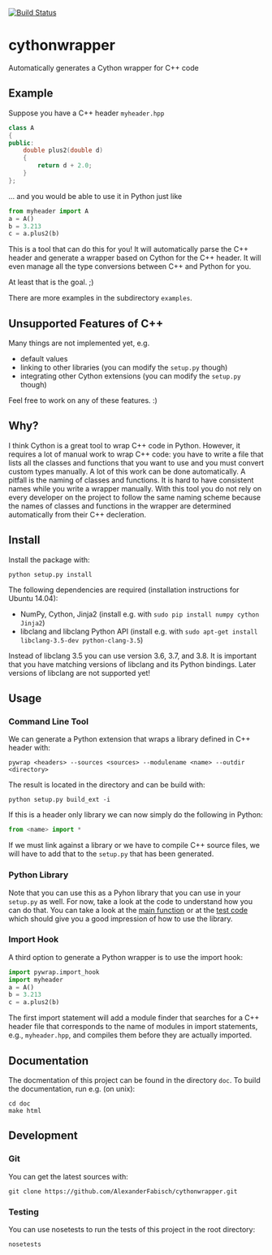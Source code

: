 [![Build Status](https://travis-ci.org/AlexanderFabisch/cythonwrapper.png?branch=master)](https://travis-ci.org/AlexanderFabisch/cythonwrapper)

# cythonwrapper

Automatically generates a Cython wrapper for C++ code

## Example

Suppose you have a C++ header `myheader.hpp`

```cpp
class A
{
public:
    double plus2(double d)
    {
        return d + 2.0;
    }
};
```

... and you would be able to use it in Python just like

```python
from myheader import A
a = A()
b = 3.213
c = a.plus2(b)
```

This is a tool that can do this for you! It will automatically parse the
C++ header and generate a wrapper based on Cython for the C++ header. It
will even manage all the type conversions between C++ and Python for you.

At least that is the goal. ;)

There are more examples in the subdirectory `examples`.

## Unsupported Features of C++

Many things are not implemented yet, e.g.

* default values
* linking to other libraries (you can modify the `setup.py` though)
* integrating other Cython extensions (you can modify the `setup.py` though)

Feel free to work on any of these features. :)

## Why?

I think Cython is a great tool to wrap C++ code in Python. However, it requires a lot of manual work to wrap C++ code: you have to write a file that lists all the classes and functions that you want to use and you must convert custom types manually. A lot of this work can be done automatically. A pitfall is the naming of classes and functions. It is hard to have consistent names while you write a wrapper manually. With this tool you do not rely on every developer on the project to follow the same naming scheme because the names of classes and functions in the wrapper are determined automatically from their C++ decleration.

## Install

Install the package with:

    python setup.py install

The following dependencies are required (installation instructions for Ubuntu
14.04):
* NumPy, Cython, Jinja2 (install e.g. with
  `sudo pip install numpy cython Jinja2`)
* libclang and libclang Python API (install e.g. with
  `sudo apt-get install libclang-3.5-dev python-clang-3.5`)

Instead of libclang 3.5 you can use version 3.6, 3.7, and 3.8. It is important
that you have matching versions of libclang and its Python bindings. Later
versions of libclang are not supported yet!

## Usage

### Command Line Tool

We can generate a Python extension that wraps a library defined in C++ header
with:

    pywrap <headers> --sources <sources> --modulename <name> --outdir <directory>

The result is located in the directory <target> and can be build with:

    python setup.py build_ext -i

If this is a header only library we can now simply do the following in
Python:

```python
from <name> import *
```

If we must link against a library or we have to compile C++ source files, we
will have to add that to the `setup.py` that has been generated.

### Python Library

Note that you can use this as a Pyhon library that you can use in your
`setup.py` as well. For now, take a look at the code to understand how
you can do that. You can take a look at the
[main function](https://github.com/AlexanderFabisch/cythonwrapper/blob/master/bin/pywrap#L29)
or at the
[test code](https://github.com/AlexanderFabisch/cythonwrapper/blob/master/pywrap/testing.py)
which should give you a good impression of how to use the library.

### Import Hook

A third option to generate a Python wrapper is to use the import hook:

```python
import pywrap.import_hook
import myheader
a = A()
b = 3.213
c = a.plus2(b)
```

The first import statement will add a module finder that searches for a
C++ header file that corresponds to the name of modules in import statements,
e.g., `myheader.hpp`, and compiles them before they are actually imported.

## Documentation

The docmentation of this project can be found in the directory `doc`. To
build the documentation, run e.g. (on unix):

    cd doc
    make html

## Development

### Git

You can get the latest sources with:

    git clone https://github.com/AlexanderFabisch/cythonwrapper.git

### Testing

You can use nosetests to run the tests of this project in the root directory:

    nosetests
